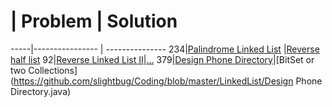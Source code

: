   #  | Problem         |  Solution      
-----|---------------- | --------------- 
234|[Palindrome Linked List](https://leetcode.com/problems/palindrome-linked-list/) |[Reverse half list](https://github.com/slightbug/Coding/blob/master/LinkedList/PalindromeLinkedList.java)
92|[Reverse Linked List II](https://leetcode.com/problems/reverse-linked-list-ii/)|[...]()
379|[Design Phone Directory](https://leetcode.com/problems/design-phone-directory/)|[BitSet or two Collections](https://github.com/slightbug/Coding/blob/master/LinkedList/Design Phone Directory.java)
